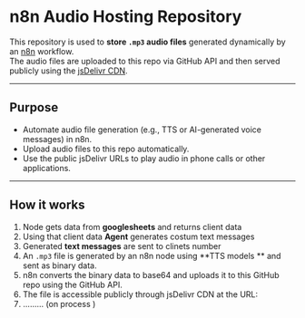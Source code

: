 # n8n Audio Hosting Repository

This repository is used to **store `.mp3` audio files** generated dynamically by an [n8n](https://n8n.io/) workflow.  
The audio files are uploaded to this repo via GitHub API and then served publicly using the [jsDelivr CDN](https://www.jsdelivr.com/).

---

## Purpose

- Automate audio file generation (e.g., TTS or AI-generated voice messages) in n8n.
- Upload audio files to this repo automatically.
- Use the public jsDelivr URLs to play audio in phone calls or other applications.

---

## How it works
1. Node gets data from **googlesheets** and returns client data 
2. Using that client data **Agent** generates costum text messages 
3.  Generated **text messages** are sent to clinets number
4. An `.mp3` file is generated by an n8n node using **TTS models **  and sent as binary data.
6. n8n converts the binary data to base64 and uploads it to this GitHub repo using the GitHub API.
7. The file is accessible publicly through jsDelivr CDN at the URL:
8. ......... (on process )

